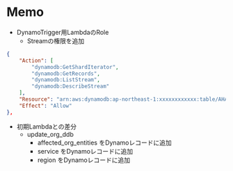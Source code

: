 # Memo
- DynamoTrigger用LambdaのRole
  - Streamの権限を追加
```Json
{
    "Action": [
        "dynamodb:GetShardIterator",
        "dynamodb:GetRecords",
        "dynamodb:ListStream",
        "dynamodb:DescribeStream"
    ],
    "Resource": "arn:aws:dynamodb:ap-northeast-1:xxxxxxxxxxxx:table/AHA-Deployment-DynamoDBTable-968VOP84UULQ/stream/*",
    "Effect": "Allow"
},
```
- 初期Lambdaとの差分
  - update_org_ddb
    - affected_org_entities をDynamoレコードに追加
    - service をDynamoレコードに追加
    - region をDynamoレコードに追加